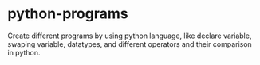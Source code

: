 # python-programs
Create different programs by using python language,  like declare variable, swaping variable, datatypes, and different operators and their comparison in python.
